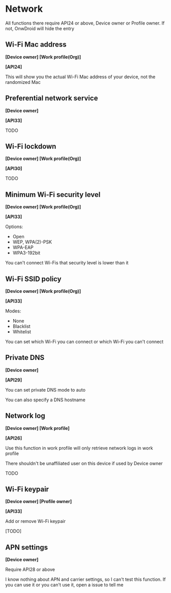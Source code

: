# Network

All functions there require API24 or above, Device owner or Profile owner. If not, OnwDroid will hide the entry

## Wi-Fi Mac address

**[Device owner] [Work profile(Org)]**

**[API24]**

This will show you the actual Wi-Fi Mac address of your device, not the randomized Mac

## Preferential network service

**[Device owner]**

**[API33]**

TODO

## Wi-Fi lockdown

**[Device owner] [Work profile(Org)]**

**[API30]**

TODO

## Minimum Wi-Fi security level

**[Device owner] [Work profile(Org)]**

**[API33]**

Options:

- Open
- WEP, WPA(2)-PSK
- WPA-EAP
- WPA3-192bit

You can't connect Wi-Fis that security level is lower than it

## Wi-Fi SSID policy

**[Device owner] [Work profile(Org)]**

**[API33]**

Modes:

- None
- Blacklist
- Whitelist

You can set which Wi-Fi you can connect or which Wi-Fi you can't connect

## Private DNS

**[Device owner]**

**[API29]**

You can set private DNS mode to auto

You can also specify a DNS hostname

## Network log 

**[Device owner] [Work profile]**

**[API26]**

Use this function in work profile will only retrieve network logs in work profile

There shouldn't be unaffiliated user on this device if used by Device owner

TODO

## Wi-Fi keypair

**[Device owner] [Profile owner]**

**[API33]**

Add or remove Wi-Fi keypair

[TODO]

## APN settings

**[Device owner]**

Require API28 or above

I know nothing about APN and carrier settings, so I can't test this function. If you can use it or you can't use it, open a issue to tell me
